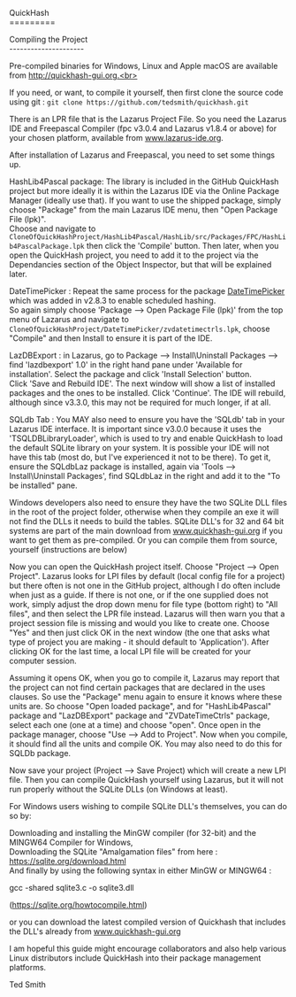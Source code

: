 QuickHash<br>
=========<br>

Compiling the Project<br>
---------------------<br>

Pre-compiled binaries for Windows, Linux and Apple macOS are available from http://quickhash-gui.org.<br>

If you need, or want, to compile it yourself, then first clone the source code using git : `git clone https://github.com/tedsmith/quickhash.git`<br>

There is an LPR file that is the Lazarus Project File. So you need the Lazarus IDE and Freepascal Compiler (fpc v3.0.4 and Lazarus v1.8.4 or above) for your chosen platform, available from www.lazarus-ide.org. <br>

After installation of Lazarus and Freepascal, you need to set some things up.<br>

HashLib4Pascal package: The library is included in the GitHub QuickHash project but more ideally it is within the Lazarus IDE via the Online Package Manager (ideally use that). If you want to use the shipped package, simply choose "Package" from the main Lazarus IDE menu, then "Open Package File (lpk)".<br>
Choose and navigate to `CloneOfQuickHashProject/HashLib4Pascal/HashLib/src/Packages/FPC/HashLib4PascalPackage.lpk` then click the 'Compile' button. Then later, when you open the QuickHash project, you need to add it to the project via the Dependancies section of the Object Inspector, but that will be explained later.<br>

DateTimePicker : Repeat the same process for the package [DateTimePicker](http://wiki.lazarus.freepascal.org/ZVDateTimeControls_Package) which was added in v2.8.3 to enable scheduled hashing.<br>
So again simply choose 'Package --> Open Package File (lpk)' from the top menu of Lazarus and navigate to `CloneOfQuickHashProject/DateTimePicker/zvdatetimectrls.lpk`, choose "Compile" and then Install to ensure it is part of the IDE.<br>

LazDBExport : in Lazarus, go to Package --> Install\Uninstall Packages --> find 'lazdbexport' 1.0' in the right hand pane under 'Available for installation'. Select the package and click 'Install Selection' button.<br>
Click 'Save and Rebuild IDE'. The next window will show a list of installed packages and the ones to be installed. Click 'Continue'. The IDE will rebuild, although since v3.3.0, this may not be required for much longer, if at all.<br>

SQLdb Tab : You MAY also need to ensure you have the 'SQLdb' tab in your Lazarus IDE interface. It is important since v3.0.0 because it uses the 'TSQLDBLibraryLoader', which is used to try and enable QuickHash to load the default SQLite library on your system. It is possible your IDE will not have this tab (most do, but I've experienced it not to be there). To get it, ensure the SQLdbLaz package is installed, again via 'Tools --> Install\Uninstall Packages', find SQLdbLaz in the right and add it to the "To be installed" pane.<br>

Windows developers also need to ensure they  have the two SQLite DLL files in the root of the project folder, otherwise when they compile an exe it will not find the DLLs it needs to build the tables. SQLite DLL's for 32 and 64 bit systems are part of the main download from www.quickhash-gui.org if you want to get them as pre-compiled. Or you can compile them from source, yourself (instructions are below)<br> 

Now you can open the QuickHash project itself. Choose "Project --> Open Project". Lazarus looks for LPI files by default (local config file for a project) but there often is not one in the GitHub project, although I do often include when just as a guide. If there is not one, or if the one supplied does not work, simply adjust the drop down menu for file type (bottom right) to "All files", and then select the LPR file instead. Lazarus will then warn you that a project session file is missing and would you like to create one.
Choose "Yes" and then just click OK in the next window (the one that asks what type of project you are making - it should default to 'Application'). After clicking OK for the last time, a local LPI file will be created for your computer session.<br>

Assuming it opens OK, when you go to compile it, Lazarus may report that the project can not find certain packages that are declared in the uses clauses. So use the "Package" menu again to ensure it knows where these units are. So choose "Open loaded package", and for "HashLib4Pascal" package and "LazDBExport" package and "ZVDateTimeCtrls" package, select each one (one at a time) and choose "open". Once open in the package manager, choose "Use --> Add to Project". Now when you compile, it should find all the units and compile OK. You may also need to do this for SQLDb package.<br>

Now save your project (Project --> Save Project) which will create a new LPI file. Then you can compile QuickHash yourself using Lazarus, but it will not run properly without the SQLite DLLs (on Windows at least).<br>

For Windows users wishing to compile SQLite DLL's themselves, you can do so by: <br>

  Downloading and installing the MinGW compiler (for 32-bit) and the  MINGW64 Compiler for Windows, <br>
  Downloading the SQLite "Amalgamation files" from here : https://sqlite.org/download.html<br>
  And finally by using the following syntax in either MinGW or MINGW64 :<br>

  gcc -shared sqlite3.c -o sqlite3.dll<br>

  (https://sqlite.org/howtocompile.html)<br>
  
  or you can download the latest compiled version of Quickhash that includes the DLL's already from www.quickhash-gui.org <br> 
  
I am hopeful this guide might encourage collaborators and also help various Linux distributors include QuickHash into their package management platforms. 

Ted Smith
